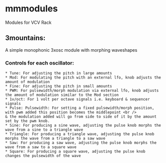 # mmmodules
Modules for VCV Rack

## 3mountains:
  A simple monophonic 3xosc module with morphing waveshapes
  
  ### Controls for each oscillator:
    * Tune: For adjusting the pitch in large amounts
    * Mod: For modulating the pitch with an external lfo, knob adjusts the amount of modulation
    * Fine: For adjusting the pitch in small amounts
    * PWM: For pulsewidth/morph modulation via external lfo, knob adjusts the amount of modulation similar to the Mod section
    * 1v/oct: For 1 volt per octave signals i.e. keyboard & sequencer signals
    * Pulse: Pulsewidth: For setting a fixed pulsewidth/morph position, with pwm added this position becomes the middlepoint <br />
    & the modulation added will go from side to side of it by the amount set by the pwm knob.
    * Sine: For producing a sine wave, adjusting the pulse knob morphs the wave from a sine to a triangle wave
    * Triangle: For producing a triangle wave, adjusting the pulse knob morphs the wave from a triangle to a saw wave
    * Saw: For producing a saw wave, adjusting the pulse knob morphs the wave from a saw to a square wave
    * Square: For producing a square wave, adjusting the pulse knob changes the pulsewidth of the wave
  
